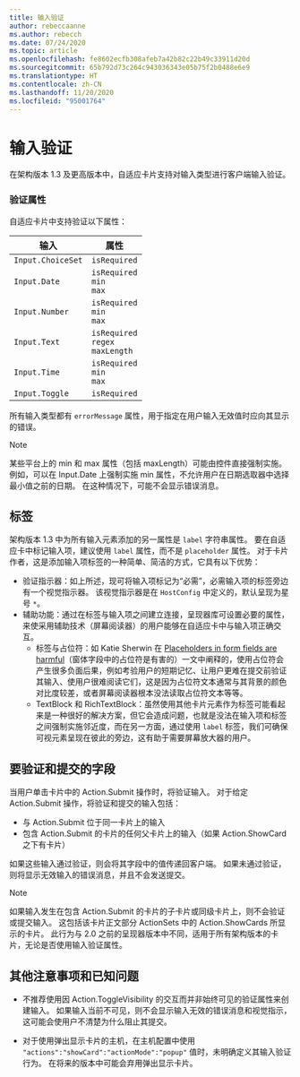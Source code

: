 ```yaml
---
title: 输入验证
author: rebeccaanne
ms.author: rebecch
ms.date: 07/24/2020
ms.topic: article
ms.openlocfilehash: fe8602ecfb308afeb7a42b82c22b49c33911d20d
ms.sourcegitcommit: 65b792d73c264c943036343e05b75f2b0488e6e9
ms.translationtype: HT
ms.contentlocale: zh-CN
ms.lasthandoff: 11/20/2020
ms.locfileid: "95001764"
---
```

# <a name="input-validation"></a>输入验证

在架构版本 1.3 及更高版本中，自适应卡片支持对输入类型进行客户端输入验证。

### <a name="validation-properties"></a>验证属性

自适应卡片中支持验证以下属性：

| 输入 | 属性 |
| --- | --- | 
| `Input.ChoiceSet` | `isRequired` | 
| `Input.Date` | `isRequired` <br> `min`<br> `max` | 
| `Input.Number` | `isRequired` <br> `min`<br> `max` |
| `Input.Text` | `isRequired` <br> `regex` <br> `maxLength` |
| `Input.Time` | `isRequired` <br> `min`<br> `max` | 
| `Input.Toggle` | `isRequired` | 

所有输入类型都有 `errorMessage` 属性，用于指定在用户输入无效值时应向其显示的错误。 

> [!NOTE]
>
> 某些平台上的 min 和 max 属性（包括 maxLength）可能由控件直接强制实施。 例如，可以在 Input.Date 上强制实施 min 属性，不允许用户在日期选取器中选择最小值之前的日期。 在这种情况下，可能不会显示错误消息。

## <a name="labels"></a>标签

架构版本 1.3 中为所有输入元素添加的另一属性是 `label` 字符串属性。 要在自适应卡中标记输入项，建议使用 `label` 属性，而不是 `placeholder` 属性。 对于卡片作者，这是添加输入项标签的一种简单、简洁的方式，它具有以下优势：

* 验证指示器：如上所述，现可将输入项标记为“必需”，必需输入项的标签旁边有一个视觉指示器。 该视觉指示器是在 `HostConfig` 中定义的，默认呈现为星号 `*`。
* 辅助功能：通过在标签与输入项之间建立连接，呈现器库可设置必要的属性，来使采用辅助技术（屏幕阅读器）的用户能够在自适应卡中与输入项正确交互。
    * 标签与占位符：如 Katie Sherwin 在 [Placeholders in form fields are harmful](https://www.nngroup.com/articles/form-design-placeholders/)（窗体字段中的占位符是有害的）一文中阐释的，使用占位符会产生很多负面后果，例如考验用户的短期记忆、让用户更难在提交前验证其输入、使用户很难阅读它们，这是因为占位符文本通常与其背景的颜色对比度较差，或者屏幕阅读器根本没法读取占位符文本等等。
    * TextBlock 和 RichTextBlock：虽然使用其他卡片元素作为标签可能看起来是一种很好的解决方案，但它会造成问题，也就是没法在输入项和标签之间强制实施邻近度，而在另一方面，通过使用 `label` 标签，我们可确保可视元素呈现在彼此的旁边，这有助于需要屏幕放大器的用户。

## <a name="fields-to-be-validated-and-submitted"></a>要验证和提交的字段

当用户单击卡片中的 Action.Submit 操作时，将验证输入。 对于给定 Action.Submit 操作，将验证和提交的输入包括：

 - 与 Action.Submit 位于同一卡片上的输入
 - 包含 Action.Submit 的卡片的任何父卡片上的输入（如果 Action.ShowCard 之下有卡片）

如果这些输入通过验证，则会将其字段中的值传递回客户端。 如果未通过验证，则将显示无效输入的错误消息，并且不会发送提交。

> [!NOTE]
>
> 如果输入发生在包含 Action.Submit 的卡片的子卡片或同级卡片上，则不会验证或提交输入。 这包括该卡片正文部分 ActionSets 中的 Action.ShowCards 所显示的卡片。 此行为与 2.0 之前的呈现器版本中不同，适用于所有架构版本的卡片，无论是否使用输入验证属性。 

## <a name="other-considerations-and-known-issues"></a>其他注意事项和已知问题

 - 不推荐使用因 Action.ToggleVisibility 的交互而并非始终可见的验证属性来创建输入。 如果输入当前不可见，则不会显示输入无效的错误消息和视觉指示，这可能会使用户不清楚为什么阻止其提交。

 - 对于使用弹出显示卡片的主机，在主机配置中使用 `"actions":"showCard":"actionMode":"popup"` 值时，未明确定义其输入验证行为。 在将来的版本中可能会弃用弹出显示卡片。